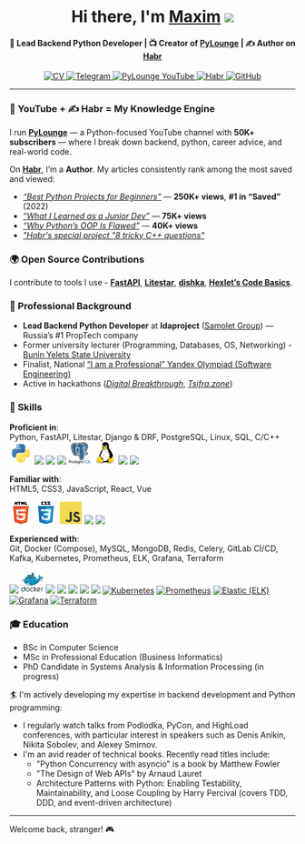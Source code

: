 <h1 align="center">Hi there, I'm <a href="#" target="_blank">Maxim</a>  
<img src="https://github.com/blackcater/blackcater/raw/main/images/Hi.gif" height="32"/></h1>

<h4 align="center">🐍 Lead Backend Python Developer | 📺 Creator of <a href="https://www.youtube.com/@PyLounge">PyLounge</a> | ✍️ Author on <a href="https://habr.com/ru/users/PyLounge/">Habr</a></h4>

<div align="center">
  <a href="">
    <img alt="CV" src="https://img.shields.io/badge/CV-orange?style=for-the-badge">
  </a>
  <a href="https://t.me/melnikovvv">
    <img alt="Telegram" src="https://img.shields.io/badge/My_tg-0088cc?logo=telegram&logoColor=white&style=for-the-badge">
  </a>
  <a href="https://www.youtube.com/channel/UCru5FZQN_Xa0tKfrBqUIcng">
    <img alt="PyLounge YouTube" src="https://img.shields.io/badge/PyLounge-FF0000?logo=youtube&logoColor=white&style=for-the-badge">
  </a>
  <a href="https://habr.com/ru/users/PyLounge/">
    <img alt="Habr" src="https://img.shields.io/badge/PyLounge-619EBB?logo=habr&logoColor=white&style=for-the-badge">
  </a>
  <a href="https://github.com/pylounge">
    <img alt="GitHub" src="https://img.shields.io/badge/2nd_Github_acc-black?logo=github&logoColor=white&style=for-the-badge">
  </a>
</div>

---

### 🎥 YouTube + ✍️ Habr = My Knowledge Engine

I run **[PyLounge](https://www.youtube.com/@PyLounge)** — a Python-focused YouTube channel with **50K+ subscribers** — where I break down backend, python, career advice, and real-world code.

On **[Habr](https://habr.com/ru/users/PyLounge/)**, I’m a **Author**. My articles consistently rank among the most saved and viewed:

- [*“Best Python Projects for Beginners”*](https://habr.com/ru/articles/670980/) — **250K+ views**, **#1 in “Saved”** (2022)
- [*“What I Learned as a Junior Dev”*](https://habr.com/ru/articles/766868/) — **75K+ views**
- [*“Why Python’s OOP Is Flawed”*](https://habr.com/ru/articles/698982/) — **40K+ views**
- [*"Habr's special project "8 tricky C++ questions"*](https://habr.com/ru/specials/682184/)

### 🌍 Open Source Contributions

I contribute to tools I use - [**FastAPI**](https://github.com/fastapi/fastapi/pull/5057), [**Litestar**](https://github.com/litestar-org/litestar/releases/tag/v2.18.0), [**dishka**](https://github.com/reagento/dishka/releases/tag/1.6.0), [**Hexlet’s Code Basics**](https://github.com/hexlet-basics/exercises-go/pull/128).

### 💼 Professional Background

- **Lead Backend Python Developer** at **Idaproject** ([Samolet Group](https://samolet.ru/)) — Russia’s #1 PropTech company  
- Former university lecturer (Programming, Databases, OS, Networking) - [Bunin Yelets State University](https://elsu.ru/)
- Finalist, National [“I am a Professional” Yandex Olympiad (Software Engineering)](https://yandex.ru/profi)
- Active in hackathons ([*Digital Breakthrough*](https://www.xn--80aa3anexr8c.xn--p1acf/tpost/zdpfixa7r1-mezhdunarodnii-hakaton-tsifrovoi-proriv), [*Tsifra.zone*](https://www.xn--80aa3anexr8c.xn--p1acf/tpost/nr0tc3yir1-hakaton-tsifrazonetehnologicheskaya-mode))

### 🔧 Skills

**Proficient in**:  
Python, FastAPI, Litestar, Django & DRF, PostgreSQL, Linux, SQL, C/C++  
<a href="https://www.python.org"><img src="https://raw.githubusercontent.com/devicons/devicon/master/icons/python/python-original.svg" width="40"/></a>
<a href="https://fastapi.tiangolo.com"><img src="https://cdn.worldvectorlogo.com/logos/fastapi.svg" width="40"/></a>
<a href="https://litestar.dev"><img src="https://litestar.dev/_static/logo.svg" width="40"/></a>
<a href="https://www.djangoproject.com"><img src="https://cdn.worldvectorlogo.com/logos/django.svg" width="40"/></a>
<a href="https://www.postgresql.org"><img src="https://raw.githubusercontent.com/devicons/devicon/master/icons/postgresql/postgresql-original-wordmark.svg" width="40"/></a>
<a href="https://www.linux.org"><img src="https://raw.githubusercontent.com/devicons/devicon/master/icons/linux/linux-original.svg" width="40"/></a>
<a href="#"><img src="https://cdn.worldvectorlogo.com/logos/amazon-database.svg" width="40"/></a>
<a href="#"><img src="https://cdn.worldvectorlogo.com/logos/c.svg" width="40"/></a>

**Familiar with**:  
HTML5, CSS3, JavaScript, React, Vue

<a href="https://www.w3.org/html/"><img src="https://raw.githubusercontent.com/devicons/devicon/master/icons/html5/html5-original-wordmark.svg" width="40"/></a>
<a href="https://www.w3schools.com/css/"><img src="https://raw.githubusercontent.com/devicons/devicon/master/icons/css3/css3-original-wordmark.svg" width="40"/></a>
<a href="https://developer.mozilla.org/en-US/docs/Web/JavaScript"><img src="https://raw.githubusercontent.com/devicons/devicon/master/icons/javascript/javascript-original.svg" width="40"/></a>
<a href="https://reactjs.org"><img src="https://cdn.worldvectorlogo.com/logos/react-2.svg" width="40"/></a>
<a href="https://vuejs.org"><img src="https://upload.wikimedia.org/wikipedia/commons/thumb/9/95/Vue.js_Logo_2.svg/1024px-Vue.js_Logo_2.svg.png?20170919082558" width="40"/></a>

**Experienced with**:  
Git, Docker (Compose), MySQL, MongoDB, Redis, Celery, GitLab CI/CD, Kafka, Kubernetes, Prometheus, ELK, Grafana, Terraform

<a href="https://git-scm.com"><img src="https://www.vectorlogo.zone/logos/git-scm/git-scm-icon.svg" width="40"/></a>
<a href="https://www.docker.com"><img src="https://raw.githubusercontent.com/devicons/devicon/master/icons/docker/docker-original-wordmark.svg" width="40"/></a>
<a href="#"><img src="https://cdn.worldvectorlogo.com/logos/mongodb-icon-1.svg" width="40"/></a>
<a href="#"><img src="https://cdn.worldvectorlogo.com/logos/redis.svg" width="40"/></a>
<a href="#"><img src="https://upload.wikimedia.org/wikipedia/commons/1/19/Celery_logo.png" width="40"/></a>
<a href="#"><img src="https://cdn.worldvectorlogo.com/logos/gitlab.svg" width="40"/></a>
<a href="#"><img src="https://upload.wikimedia.org/wikipedia/commons/thumb/0/01/Apache_Kafka_logo.svg/308px-Apache_Kafka_logo.svg.png?20210416085520" width="40"/></a>
<a href="#"><img src="https://cdn.simpleicons.org/kubernetes" width="40" alt="Kubernetes"/></a>
<a href="#"><img src="https://cdn.simpleicons.org/prometheus" width="40" alt="Prometheus"/></a>
<a href="#"><img src="https://cdn.simpleicons.org/elastic" width="40" alt="Elastic (ELK)"/></a>
<a href="#"><img src="https://cdn.simpleicons.org/grafana" width="40" alt="Grafana"/></a>
<a href="#"><img src="https://cdn.simpleicons.org/terraform" width="40" alt="Terraform"/></a>

### 🎓 Education
- BSc in Computer Science  
- MSc in Professional Education (Business Informatics)  
- PhD Candidate in Systems Analysis & Information Processing (in progress)

:surfer: I'm actively developing my expertise in backend development and Python programming:
- I regularly watch talks from Podlodka, PyCon, and HighLoad conferences, with particular interest in speakers such as Denis Anikin, Nikita Sobolev, and Alexey Smirnov.
- I'm an avid reader of technical books. Recently read titles include:
  * "Python Concurrency with asyncio" is a book by Matthew Fowler
  * "The Design of Web APIs" by Arnaud Lauret
  * Architecture Patterns with Python: Enabling Testability, Maintainability, and Loose Coupling by Harry Percival (covers TDD, DDD, and event-driven architecture)

---

Welcome back, stranger! 🎮

